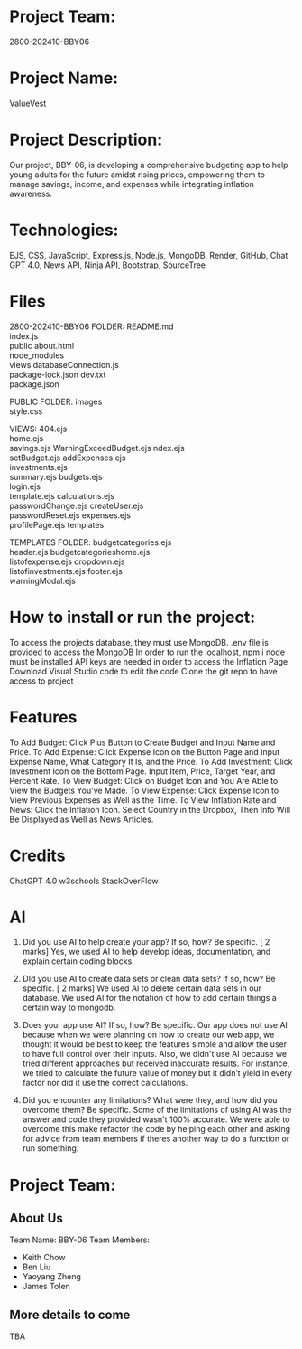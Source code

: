 # Project Team:
2800-202410-BBY06

# Project Name: 
ValueVest

# Project Description: 
Our project, BBY-06, is developing a comprehensive budgeting app to help young adults for the future amidst rising prices, empowering them to manage savings, income, and expenses while integrating inflation awareness.

# Technologies: 
EJS, CSS, JavaScript, Express.js, Node.js, MongoDB, Render, GitHub, Chat GPT 4.0, News API, Ninja API, Bootstrap, SourceTree

# Files
2800-202410-BBY06 FOLDER:
README.md		
index.js		
public
about.html		
node_modules		
views
databaseConnection.js	
package-lock.json
dev.txt			
package.json

PUBLIC FOLDER:
images		
style.css

VIEWS:
404.ejs			
home.ejs		
savings.ejs
WarningExceedBudget.ejs	
ndex.ejs		
setBudget.ejs
addExpenses.ejs		
investments.ejs		
summary.ejs
budgets.ejs		
login.ejs		
template.ejs
calculations.ejs	
passwordChange.ejs
createUser.ejs		
passwordReset.ejs
expenses.ejs		
profilePage.ejs
templates

TEMPLATES FOLDER:
budgetcategories.ejs		
header.ejs
budgetcategorieshome.ejs	
listofexpense.ejs
dropdown.ejs			
listofinvestments.ejs
footer.ejs			
warningModal.ejs

# How to install or run the project:
To access the projects database, they must use MongoDB.
.env file is provided to access the MongoDB
In order to run the localhost, npm i node must be installed
API keys are needed in order to access the Inflation Page
Download Visual Studio code to edit the code
Clone the git repo to have access to project

# Features
To Add Budget: Click Plus Button to Create Budget and Input Name and Price.
To Add Expense: Click Expense Icon on the Button Page and Input Expense Name, What Category It Is, and the Price.
To Add Investment: Click Investment Icon on the Bottom Page. Input Item, Price, Target Year, and Percent Rate.
To View Budget: Click on Budget Icon and You Are Able to View the Budgets You've Made.
To View Expense: Click Expense Icon to View Previous Expenses as Well as the Time.
To View Inflation Rate and News: Click the Inflation Icon. Select Country in the Dropbox, Then Info Will Be Displayed as Well as News Articles.

# Credits
ChatGPT 4.0
w3schools
StackOverFlow

# AI
1. Did you use AI to help create your app? If so, how? Be specific. [ 2 marks]
Yes, we used AI to help develop ideas, documentation, and explain certain coding blocks.

2. DId you use AI to create data sets or clean data sets? If so, how? Be specific. [ 2 marks]
We used AI to delete certain data sets in our database.
We used AI for the notation of how to add certain things a certain way to mongodb.

3. Does your app use AI? If so, how? Be specific. 
Our app does not use AI because when we were planning on how to create our web app, we thought it would be best to keep the features simple and allow the user to have full control over their inputs. Also, we didn't use AI because we tried different approaches but received inaccurate results. For instance, we tried to calculate the future value of money but it didn’t yield in every factor nor did it use the correct calculations.  

4. Did you encounter any limitations? What were they, and how did you overcome them? Be specific. 
Some of the limitations of using AI was the answer and code they provided wasn't 100% accurate. We were able to overcome this make refactor the code by helping each other and asking for advice from team members if theres another way to do a function or run something.


# Project Team: 
## About Us
Team Name: BBY-06
Team Members: 
- Keith Chow
- Ben Liu
- Yaoyang Zheng
- James Tolen
## More details to come
TBA